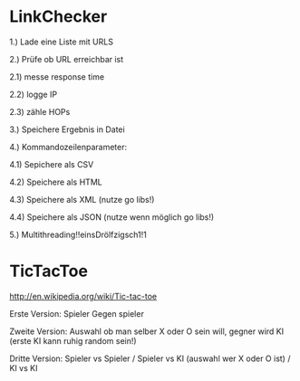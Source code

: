 # LinkChecker #
 
1.) Lade eine Liste mit URLS
 
2.) Prüfe ob URL erreichbar ist
 
2.1) messe response time
 
2.2) logge IP
 
2.3) zähle HOPs
 
3.) Speichere Ergebnis in Datei
 
4.) Kommandozeilenparameter:
 
4.1) Sepichere als CSV
 
4.2) Speichere als HTML
 
4.3) Speichere als XML (nutze go libs!)
 
4.4) Speichere als JSON (nutze wenn möglich go libs!)
 
5.) Multithreading!!einsDrölfzigsch1!1
 

# TicTacToe #
 
http://en.wikipedia.org/wiki/Tic-tac-toe
 
Erste Version: Spieler Gegen spieler
 
Zweite Version: Auswahl ob man selber X oder O sein will, gegner wird KI (erste KI kann ruhig random sein!)
 
Dritte Version: Spieler vs Spieler / Spieler vs KI (auswahl wer X oder O ist) / KI vs KI